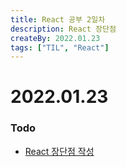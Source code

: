 ```yaml
---
title: React 공부 2일차
description: React 장단점
createBy: 2022.01.23
tags: ["TIL", "React"]
---
```


# 2022.01.23

### Todo

-   [React 장단점 작성](/study/react/react/#장단점-01-23)
